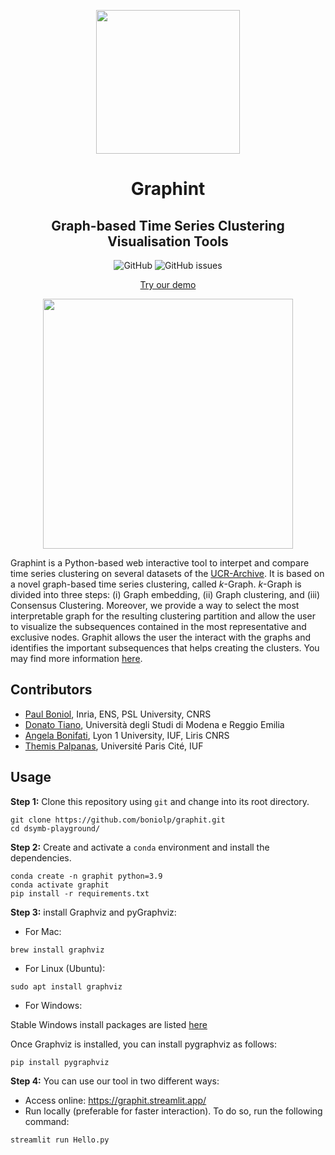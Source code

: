 <p align="center">
<img width="230" src="./figures/graphit_logo.png"/>
</p>

<h1 align="center">Graphint</h1>
<h2 align="center">Graph-based Time Series Clustering Visualisation Tools</h2>

<div align="center">
<p>
<img alt="GitHub" src="https://img.shields.io/github/license/boniolp/graphit"> <img alt="GitHub issues" src="https://img.shields.io/github/issues/boniolp/graphit">
</p>
</div>

<p align="center"><a href="https://graphit.streamlit.app/">Try our demo</a></p>
<p align="center">
<img width="400" src="./figures/demo_graphit.gif"/>
</p>

Graphint is a Python-based web interactive tool to interpet and
compare time series clustering on several datasets of the [UCR-Archive](https://www.cs.ucr.edu/%7Eeamonn/time_series_data_2018/).
It is based on a novel graph-based time series clustering, called $k$-Graph.
$k$-Graph is divided into three steps: (i) Graph embedding, (ii) Graph clustering, 
and (iii) Consensus Clustering.  Moreover, we provide a way to select the most interpretable 
graph for the resulting clustering partition and allow the user to visualize the subsequences 
contained in the most representative and exclusive nodes. Graphit allows the user the interact with
the graphs and identifies the important subsequences that helps creating the clusters. You may find more information [here](https://github.com/boniolp/kGraph).


## Contributors

* [Paul Boniol](https://boniolp.github.io/), Inria, ENS, PSL University, CNRS
* [Donato Tiano](https://liris.cnrs.fr/en/member-page/donato-tiano), Università degli Studi di Modena e Reggio Emilia
* [Angela Bonifati](https://perso.liris.cnrs.fr/angela.bonifati/), Lyon 1 University, IUF, Liris CNRS
* [Themis Palpanas](https://helios2.mi.parisdescartes.fr/~themisp/), Université Paris Cité, IUF

## Usage

**Step 1:** Clone this repository using `git` and change into its root directory.

```(bash)
git clone https://github.com/boniolp/graphit.git
cd dsymb-playground/
```

**Step 2:** Create and activate a `conda` environment and install the dependencies.

```(bash)
conda create -n graphit python=3.9
conda activate graphit
pip install -r requirements.txt
```

**Step 3:** install Graphviz and pyGraphviz: 

* For Mac:

```(bash) 
brew install graphviz
```

* For Linux (Ubuntu):

```(bash) 
sudo apt install graphviz
```

* For Windows:

Stable Windows install packages are listed [here](https://graphviz.org/download/)

Once Graphviz is installed, you can install pygraphviz as follows:

```(bash) 
pip install pygraphviz
```

**Step 4:** You can use our tool in two different ways: 

- Access online: https://graphit.streamlit.app/
- Run locally (preferable for faster interaction). To do so, run the following command:

```(bash)
streamlit run Hello.py
```
